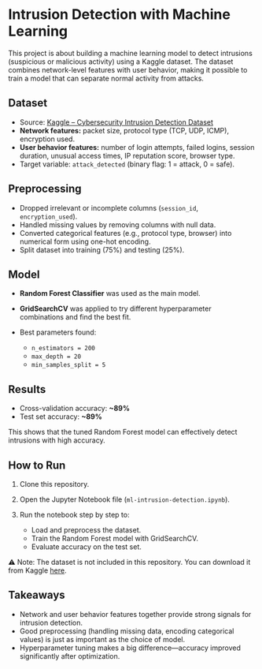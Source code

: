 # Intrusion Detection with Machine Learning

This project is about building a machine learning model to detect intrusions (suspicious or malicious activity) using a Kaggle dataset. The dataset combines network-level features with user behavior, making it possible to train a model that can separate normal activity from attacks.

## Dataset

* Source: [Kaggle – Cybersecurity Intrusion Detection Dataset](https://www.kaggle.com/datasets/dnkumars/cybersecurity-intrusion-detection-dataset)
* **Network features:** packet size, protocol type (TCP, UDP, ICMP), encryption used.
* **User behavior features:** number of login attempts, failed logins, session duration, unusual access times, IP reputation score, browser type.
* Target variable: `attack_detected` (binary flag: 1 = attack, 0 = safe).

## Preprocessing

* Dropped irrelevant or incomplete columns (`session_id`, `encryption_used`).
* Handled missing values by removing columns with null data.
* Converted categorical features (e.g., protocol type, browser) into numerical form using one-hot encoding.
* Split dataset into training (75%) and testing (25%).

## Model

* **Random Forest Classifier** was used as the main model.
* **GridSearchCV** was applied to try different hyperparameter combinations and find the best fit.
* Best parameters found:

  * `n_estimators = 200`
  * `max_depth = 20`
  * `min_samples_split = 5`

## Results

* Cross-validation accuracy: **\~89%**
* Test set accuracy: **\~89%**

This shows that the tuned Random Forest model can effectively detect intrusions with high accuracy.

## How to Run

1. Clone this repository.
2. Open the Jupyter Notebook file (`ml-intrusion-detection.ipynb`).
3. Run the notebook step by step to:

   * Load and preprocess the dataset.
   * Train the Random Forest model with GridSearchCV.
   * Evaluate accuracy on the test set.

⚠️ Note: The dataset is not included in this repository. You can download it from Kaggle [here](https://www.kaggle.com/datasets/dnkumars/cybersecurity-intrusion-detection-dataset).

## Takeaways

* Network and user behavior features together provide strong signals for intrusion detection.
* Good preprocessing (handling missing data, encoding categorical values) is just as important as the choice of model.
* Hyperparameter tuning makes a big difference—accuracy improved significantly after optimization.
